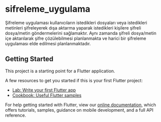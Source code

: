 # sifreleme_uygulama

Şifreleme uygulaması kullanıcıların istedikleri dosyaları veya istedikleri metinleri şifreleyerek dışa aktarma yaparak istedikleri kişilere şifreli dosya/metin göndermelerini sağlamaktır. Aynı zamanda şifreli dosya/metin içe aktarılarak şifre çözülebilmesi planlanmakta ve harici bir şifreleme uygulaması elde edilmesi planlanmaktadır.

## Getting Started

This project is a starting point for a Flutter application.

A few resources to get you started if this is your first Flutter project:

- [Lab: Write your first Flutter app](https://flutter.dev/docs/get-started/codelab)
- [Cookbook: Useful Flutter samples](https://flutter.dev/docs/cookbook)

For help getting started with Flutter, view our
[online documentation](https://flutter.dev/docs), which offers tutorials,
samples, guidance on mobile development, and a full API reference.
